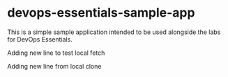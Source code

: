 # devops-essentials-sample-app

This is a simple sample application intended to be used alongside the labs for DevOps Essentials.

Adding new line to test local fetch

Adding new line from local clone
